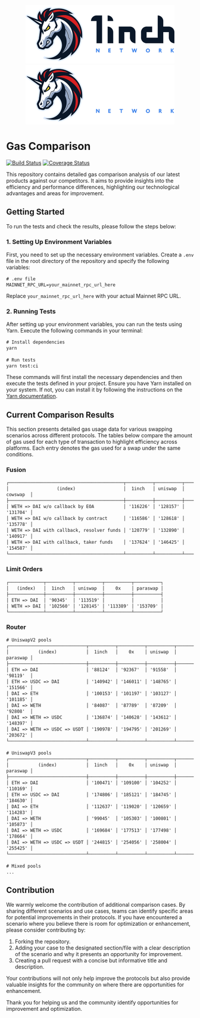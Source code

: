 <div align="center">
    <img src="https://github.com/1inch/gas-comparison/blob/master/.github/1inch_github_w.svg#gh-light-mode-only">
    <img src="https://github.com/1inch/gas-comparison/blob/master/.github/1inch_github_b.svg#gh-dark-mode-only">
</div>

# Gas Comparison

[![Build Status](https://github.com/1inch/gas-comparison/workflows/CI/badge.svg)](https://github.com/1inch/gas-comparison/actions)
[![Coverage Status](https://codecov.io/gh/1inch/gas-comparison/graph/badge.svg?token=8VSYYAY3J1)](https://codecov.io/gh/1inch/gas-comparison)

This repository contains detailed gas comparison analysis of our latest products against our competitors. It aims to provide insights into the efficiency and performance differences, highlighting our technological advantages and areas for improvement.

## Getting Started
To run the tests and check the results, please follow the steps below:

### 1. Setting Up Environment Variables
First, you need to set up the necessary environment variables. Create a `.env` file in the root directory of the repository and specify the following variables:

```
# .env file
MAINNET_RPC_URL=your_mainnet_rpc_url_here
```

Replace `your_mainnet_rpc_url_here` with your actual Mainnet RPC URL.

### 2. Running Tests
After setting up your environment variables, you can run the tests using Yarn. Execute the following commands in your terminal:

```
# Install dependencies
yarn

# Run tests
yarn test:ci
```

These commands will first install the necessary dependencies and then execute the tests defined in your project. Ensure you have Yarn installed on your system. If not, you can install it by following the instructions on the [Yarn documentation](https://classic.yarnpkg.com/en/docs/install).

## Current Comparison Results

This section presents detailed gas usage data for various swapping scenarios across different protocols. The tables below compare the amount of gas used for each type of transaction to highlight efficiency across platforms. Each entry denotes the gas used for a swap under the same conditions.

### Fusion
```
┌───────────────────────────────────────────┬──────────┬──────────┬──────────┐
│                  (index)                  │  1inch   │ uniswap  │ cowswap  │
├───────────────────────────────────────────┼──────────┼──────────┼──────────┤
│ WETH => DAI w/o callback by EOA           │ '116226' │ '128157' │ '131704' │
│ WETH => DAI w/o callback by contract      │ '116586' │ '128618' │ '135778' │
│ WETH => DAI with callback, resolver funds │ '120779' │ '132890' │ '140917' │
│ WETH => DAI with callback, taker funds    │ '137624' │ '146425' │ '154587' │
└───────────────────────────────────────────┴──────────┴──────────┴──────────┘
```

### Limit Orders
```
┌─────────────┬──────────┬──────────┬──────────┬──────────┐
│   (index)   │  1inch   │ uniswap  │    0x    │ paraswap │
├─────────────┼──────────┼──────────┼──────────┼──────────┤
│ ETH => DAI  │ '90345'  │ '113519' │          │          │
│ WETH => DAI │ '102560' │ '128145' │ '113389' │ '153709' │
└─────────────┴──────────┴──────────┴──────────┴──────────┘
```

### Router
```
# UniswapV2 pools
┌─────────────────────────────┬──────────┬──────────┬──────────┬──────────┐
│           (index)           │  1inch   │    0x    │ uniswap  │ paraswap │
├─────────────────────────────┼──────────┼──────────┼──────────┼──────────┤
│ ETH => DAI                  │ '88124'  │ '92367'  │ '91558'  │ '98119'  │
│ ETH => USDC => DAI          │ '140942' │ '146011' │ '148765' │ '151566' │
│ DAI => ETH                  │ '100153' │ '101197' │ '103127' │ '101185' │
│ DAI => WETH                 │ '84087'  │ '87789'  │ '87209'  │ '92808'  │
│ DAI => WETH => USDC         │ '136874' │ '140628' │ '143612' │ '148397' │
│ DAI => WETH => USDC => USDT │ '190978' │ '194795' │ '201269' │ '203672' │
└─────────────────────────────┴──────────┴──────────┴──────────┴──────────┘

# UniswapV3 pools
┌─────────────────────────────┬──────────┬──────────┬──────────┬──────────┐
│           (index)           │  1inch   │    0x    │ uniswap  │ paraswap │
├─────────────────────────────┼──────────┼──────────┼──────────┼──────────┤
│ ETH => DAI                  │ '100471' │ '109100' │ '104252' │ '110169' │
│ ETH => USDC => DAI          │ '174806' │ '185121' │ '184745' │ '184630' │
│ DAI => ETH                  │ '112637' │ '119020' │ '120659' │ '114283' │
│ DAI => WETH                 │ '99045'  │ '105303' │ '100801' │ '105873' │
│ DAI => WETH => USDC         │ '169684' │ '177513' │ '177498' │ '178664' │
│ DAI => WETH => USDC => USDT │ '244815' │ '254056' │ '258004' │ '255425' │
└─────────────────────────────┴──────────┴──────────┴──────────┴──────────┘

# Mixed pools
...
```

## Contribution

We warmly welcome the contribution of additional comparison cases. By sharing different scenarios and use cases, teams can identify specific areas for potential improvements in their protocols. If you have encountered a scenario where you believe there is room for optimization or enhancement, please consider contributing by:

1. Forking the repository.
2. Adding your case to the designated section/file with a clear description of the scenario and why it presents an opportunity for improvement.
3. Creating a pull request with a concise but informative title and description.

Your contributions will not only help improve the protocols but also provide valuable insights for the community on where there are opportunities for enhancement. 

Thank you for helping us and the community identify opportunities for improvement and optimization.
